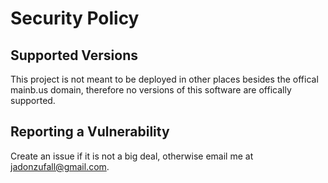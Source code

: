 # Security Policy

## Supported Versions

This project is not meant to be deployed in other places besides the offical mainb.us domain, therefore no versions of this software are offically supported.

## Reporting a Vulnerability

Create an issue if it is not a big deal, otherwise email me at jadonzufall@gmail.com.
